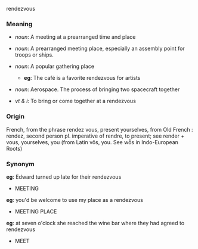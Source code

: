 rendezvous
### Meaning
+ _noun_: A meeting at a prearranged time and place
+ _noun_: A prearranged meeting place, especially an assembly point for troops or ships.
+ _noun_: A popular gathering place
    + __eg__: The café is a favorite rendezvous for artists
+ _noun_: Aerospace. The process of bringing two spacecraft together

+ _vt & i_: To bring or come together at a rendezvous

### Origin

French, from the phrase rendez vous, present yourselves, from Old French : rendez, second person pl. imperative of rendre, to present; see render + vous, yourselves, you (from Latin vōs, you. See wō̆s in Indo-European Roots)

### Synonym

__eg__: Edward turned up late for their rendezvous

+ MEETING

__eg__: you'd be welcome to use my place as a rendezvous

+ MEETING PLACE

__eg__: at seven o'clock she reached the wine bar where they had agreed to rendezvous

+ MEET


